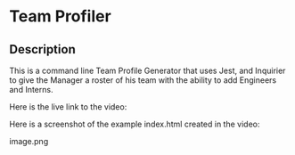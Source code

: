 # Team Profiler

## Description

This is a command line Team Profile Generator that uses Jest, and Inquirier to give the Manager a roster of his team with the ability to add Engineers and Interns.

Here is the live link to the video:




Here is a screenshot of the example index.html created in the video:

image.png